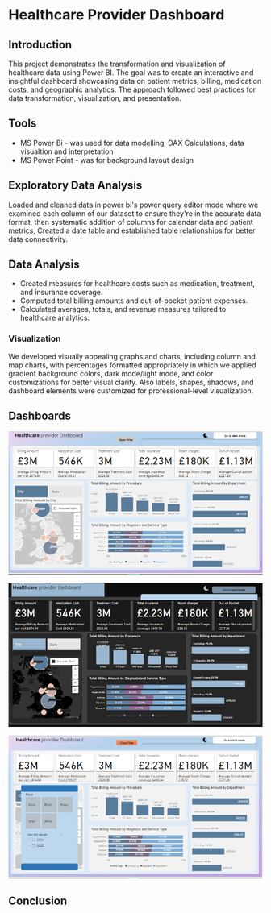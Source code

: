 # Healthcare Provider Dashboard

## Introduction
This project demonstrates the transformation and visualization of healthcare data using Power BI. The goal was to create an interactive and insightful dashboard showcasing data on patient metrics, billing, medication costs, and geographic analytics. The approach followed best practices for data transformation, visualization, and presentation.


## Tools
- MS Power Bi - was used for data modelling, DAX Calculations, data visualtion and interpretation
- MS Power Point - was for background layout design

## Exploratory Data Analysis
Loaded and cleaned data in power bi's power query editor mode where we examined each column of our dataset to ensure they're in the accurate data format, then systematic addition of columns for calendar data and patient metrics, Created a date table and established table relationships for better data connectivity.

## Data Analysis
- Created measures for healthcare costs such as medication, treatment, and insurance coverage. 
- Computed total billing amounts and out-of-pocket patient expenses. 
- Calculated averages, totals, and revenue measures tailored to healthcare analytics.
### Visualization 
We developed visually appealing graphs and charts, including column and map charts, with percentages formatted appropriately in which we applied gradient background colors, dark mode/light mode, and color customizations for better visual clarity. Also labels, shapes, shadows, and dashboard elements were customized for professional-level visualization.

## Dashboards

![Dashboard Light mode](https://github.com/Elson72/Healthcare-provider/blob/main/health%20dashboard%20white.png)

![Dashboard Dark mode](https://github.com/Elson72/Healthcare-provider/blob/main/healthcare%20dashboard%20dark.png)

![Dashboard slicer](https://github.com/Elson72/Healthcare-provider/blob/main/healthcare%20dashboard%202.png)


## Conclusion
